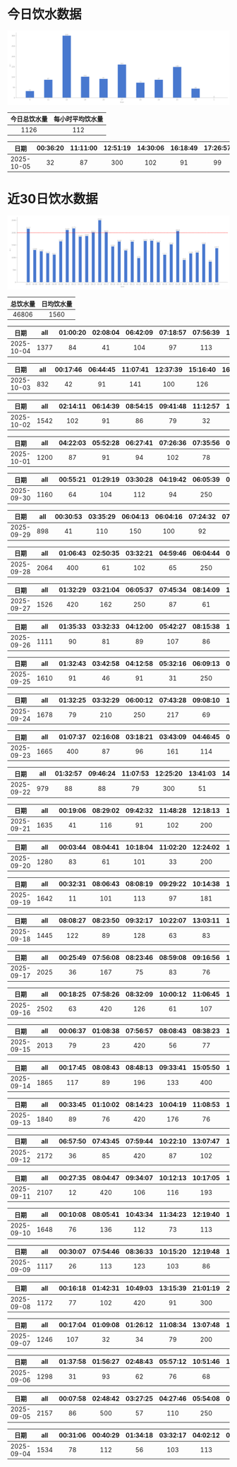 # 今日饮水数据

<div align=center>
<img src="today.png" style="zoom: 100%;" />

| 今日总饮水量 | 每小时平均饮水量 |
| :----: | :----: |
| 1126 | 112 |
</div>

| 日期 | 00:36:20 | 11:11:00 | 12:51:19 | 14:30:06 | 16:18:49 | 17:26:57 | 17:56:42 | 18:49:16 | 19:34:27 | 22:45:59 | 23:48:06 |
| :----: | :----: | :----: | :----: | :----: | :----: | :----: | :----: | :----: | :----: | :----: | :----: |
| 2025-10-05 | 32 | 87 | 300 | 102 | 91 | 99 | 62 | 73 | 87 | 149 | 44 |

# 近30日饮水数据

<div align=center>
<img src="30.png"style="zoom: 100%;" />

| 总饮水量 | 日均饮水量 |
| :----: | :----: |
| 46806 | 1560 |
</div>

| 日期 | all | 01:00:20 | 02:08:04 | 06:42:09 | 07:18:57 | 07:56:39 | 10:33:16 | 12:46:04 | 13:43:40 | 14:55:09 | 16:41:07 | 17:36:47 | 18:46:19 | 20:28:09 | 21:40:00 | 21:55:12 | 22:25:23 |
| :----: | :----: | :----: | :----: | :----: | :----: | :----: | :----: | :----: | :----: | :----: | :----: | :----: | :----: | :----: | :----: | :----: | :----: |
| 2025-10-04 | 1377 | 84 | 41 | 104 | 97 | 113 | 89 | 101 | 92 | 102 | 83 | 31 | 104 | 94 | 82 | 79 | 81 |

| 日期 | all | 00:17:46 | 06:44:45 | 11:07:41 | 12:37:39 | 15:16:40 | 16:49:04 | 17:37:17 | 20:52:08 | 22:46:33 |
| :----: | :----: | :----: | :----: | :----: | :----: | :----: | :----: | :----: | :----: | :----: |
| 2025-10-03 | 832 | 42 | 91 | 141 | 100 | 126 | 78 | 88 | 88 | 78 |

| 日期 | all | 02:14:11 | 06:14:39 | 08:54:15 | 09:41:48 | 11:12:57 | 11:45:02 | 12:40:54 | 13:36:36 | 15:28:06 | 16:51:58 | 17:49:13 | 19:34:35 | 19:56:40 | 20:23:55 | 20:37:14 | 21:15:03 | 21:39:14 | 23:19:52 |
| :----: | :----: | :----: | :----: | :----: | :----: | :----: | :----: | :----: | :----: | :----: | :----: | :----: | :----: | :----: | :----: | :----: | :----: | :----: | :----: |
| 2025-10-02 | 1542 | 102 | 91 | 86 | 79 | 32 | 102 | 107 | 77 | 62 | 86 | 63 | 92 | 88 | 67 | 91 | 88 | 112 | 117 |

| 日期 | all | 04:22:03 | 05:52:28 | 06:27:41 | 07:26:36 | 07:35:56 | 09:06:21 | 10:15:41 | 15:39:21 | 18:27:31 | 21:58:04 | 23:14:25 | 23:25:47 |
| :----: | :----: | :----: | :----: | :----: | :----: | :----: | :----: | :----: | :----: | :----: | :----: | :----: | :----: |
| 2025-10-01 | 1200 | 87 | 91 | 94 | 102 | 78 | 82 | 14 | 81 | 61 | 400 | 87 | 23 |

| 日期 | all | 00:55:21 | 01:29:19 | 03:30:28 | 04:19:42 | 06:05:39 | 06:13:58 | 07:51:50 | 20:28:30 | 21:01:50 | 22:02:11 | 22:43:31 |
| :----: | :----: | :----: | :----: | :----: | :----: | :----: | :----: | :----: | :----: | :----: | :----: | :----: |
| 2025-09-30 | 1160 | 64 | 104 | 112 | 94 | 250 | 104 | 104 | 103 | 98 | 81 | 46 |

| 日期 | all | 00:30:53 | 03:35:29 | 06:04:13 | 06:04:16 | 07:24:32 | 07:45:29 | 08:21:20 | 09:24:18 | 19:52:49 | 22:42:08 | 23:50:25 |
| :----: | :----: | :----: | :----: | :----: | :----: | :----: | :----: | :----: | :----: | :----: | :----: | :----: |
| 2025-09-29 | 898 | 41 | 110 | 150 | 100 | 92 | 34 | 12 | 86 | 108 | 69 | 96 |

| 日期 | all | 01:06:43 | 02:50:35 | 03:32:21 | 04:59:46 | 06:04:44 | 06:44:12 | 07:01:34 | 08:18:02 | 09:11:58 | 12:32:52 | 16:22:40 | 17:41:19 | 18:29:04 | 20:42:40 | 21:00:44 | 23:17:29 | 23:33:38 |
| :----: | :----: | :----: | :----: | :----: | :----: | :----: | :----: | :----: | :----: | :----: | :----: | :----: | :----: | :----: | :----: | :----: | :----: | :----: |
| 2025-09-28 | 2064 | 400 | 61 | 102 | 65 | 250 | 89 | 126 | 63 | 52 | 34 | 102 | 300 | 73 | 88 | 102 | 71 | 86 |

| 日期 | all | 01:32:29 | 03:21:04 | 06:05:37 | 07:45:34 | 08:14:09 | 10:00:31 | 18:21:19 | 20:09:22 | 20:26:22 | 20:50:17 |
| :----: | :----: | :----: | :----: | :----: | :----: | :----: | :----: | :----: | :----: | :----: | :----: |
| 2025-09-27 | 1526 | 420 | 162 | 250 | 87 | 61 | 31 | 300 | 67 | 81 | 67 |

| 日期 | all | 01:35:33 | 03:32:33 | 04:12:00 | 05:42:27 | 08:15:38 | 17:19:02 | 19:32:43 | 20:11:13 | 22:22:45 |
| :----: | :----: | :----: | :----: | :----: | :----: | :----: | :----: | :----: | :----: | :----: |
| 2025-09-26 | 1111 | 90 | 81 | 89 | 107 | 86 | 121 | 91 | 26 | 420 |

| 日期 | all | 01:32:43 | 03:42:58 | 04:12:58 | 05:32:16 | 06:09:13 | 07:33:36 | 08:13:43 | 19:21:02 | 20:12:35 | 20:31:11 | 21:24:41 | 22:35:50 | 23:26:49 |
| :----: | :----: | :----: | :----: | :----: | :----: | :----: | :----: | :----: | :----: | :----: | :----: | :----: | :----: | :----: |
| 2025-09-25 | 1610 | 91 | 46 | 91 | 31 | 250 | 163 | 81 | 300 | 73 | 68 | 96 | 237 | 83 |

| 日期 | all | 01:32:25 | 03:32:29 | 06:00:12 | 07:43:28 | 09:08:10 | 12:30:04 | 16:22:46 | 17:27:30 | 19:25:44 | 20:46:55 | 22:32:32 | 22:43:58 |
| :----: | :----: | :----: | :----: | :----: | :----: | :----: | :----: | :----: | :----: | :----: | :----: | :----: | :----: |
| 2025-09-24 | 1678 | 79 | 210 | 250 | 217 | 69 | 76 | 87 | 91 | 46 | 400 | 76 | 77 |

| 日期 | all | 01:07:37 | 02:16:08 | 03:18:21 | 03:43:09 | 04:46:45 | 07:45:26 | 08:13:24 | 09:00:26 | 13:03:43 | 18:50:24 | 19:11:06 | 20:11:50 | 20:51:54 | 21:53:44 | 22:30:59 |
| :----: | :----: | :----: | :----: | :----: | :----: | :----: | :----: | :----: | :----: | :----: | :----: | :----: | :----: | :----: | :----: | :----: |
| 2025-09-23 | 1665 | 400 | 87 | 96 | 161 | 114 | 81 | 79 | 92 | 81 | 82 | 31 | 61 | 114 | 94 | 92 |

| 日期 | all | 01:32:57 | 09:46:24 | 11:07:53 | 12:25:20 | 13:41:03 | 14:55:52 | 15:16:32 | 16:17:26 | 20:37:10 |
| :----: | :----: | :----: | :----: | :----: | :----: | :----: | :----: | :----: | :----: | :----: |
| 2025-09-22 | 979 | 88 | 88 | 79 | 300 | 51 | 86 | 91 | 82 | 114 |

| 日期 | all | 00:19:06 | 08:29:02 | 09:42:32 | 11:48:28 | 12:18:13 | 13:04:26 | 15:08:53 | 16:11:48 | 17:09:11 | 17:35:02 | 20:24:40 | 20:58:35 | 22:08:08 | 22:16:41 | 22:59:16 |
| :----: | :----: | :----: | :----: | :----: | :----: | :----: | :----: | :----: | :----: | :----: | :----: | :----: | :----: | :----: | :----: | :----: |
| 2025-09-21 | 1635 | 41 | 116 | 91 | 102 | 200 | 99 | 88 | 92 | 91 | 61 | 87 | 72 | 300 | 103 | 92 |

| 日期 | all | 00:03:44 | 08:04:41 | 10:18:04 | 11:02:20 | 12:24:02 | 13:10:02 | 15:16:58 | 19:31:19 | 20:12:19 | 22:29:43 | 23:07:29 |
| :----: | :----: | :----: | :----: | :----: | :----: | :----: | :----: | :----: | :----: | :----: | :----: | :----: |
| 2025-09-20 | 1280 | 83 | 61 | 101 | 33 | 200 | 186 | 62 | 83 | 79 | 300 | 92 |

| 日期 | all | 00:32:31 | 08:06:43 | 08:08:19 | 09:29:22 | 10:14:38 | 11:36:19 | 12:12:55 | 13:09:49 | 14:26:12 | 15:01:53 | 16:01:43 | 17:10:29 | 17:34:39 | 21:11:07 | 21:48:49 | 22:22:29 | 23:50:48 |
| :----: | :----: | :----: | :----: | :----: | :----: | :----: | :----: | :----: | :----: | :----: | :----: | :----: | :----: | :----: | :----: | :----: | :----: | :----: |
| 2025-09-19 | 1642 | 11 | 101 | 113 | 97 | 181 | 78 | 200 | 31 | 79 | 98 | 87 | 81 | 88 | 103 | 117 | 88 | 89 |

| 日期 | all | 08:08:27 | 08:23:50 | 09:32:17 | 10:22:07 | 13:03:11 | 15:09:48 | 15:48:55 | 17:06:39 | 17:24:30 | 19:07:58 | 21:07:55 | 22:23:26 | 22:32:10 | 22:41:37 | 23:52:18 |
| :----: | :----: | :----: | :----: | :----: | :----: | :----: | :----: | :----: | :----: | :----: | :----: | :----: | :----: | :----: | :----: | :----: |
| 2025-09-18 | 1445 | 122 | 89 | 128 | 63 | 83 | 66 | 47 | 88 | 44 | 91 | 300 | 112 | 97 | 84 | 31 |

| 日期 | all | 00:25:49 | 07:56:08 | 08:23:46 | 08:59:08 | 09:16:56 | 10:06:06 | 10:40:39 | 12:18:28 | 13:01:38 | 13:28:33 | 14:08:07 | 14:26:15 | 15:00:59 | 17:05:38 | 18:51:43 | 19:22:32 | 20:29:04 | 21:11:49 | 21:52:52 | 22:48:03 |
| :----: | :----: | :----: | :----: | :----: | :----: | :----: | :----: | :----: | :----: | :----: | :----: | :----: | :----: | :----: | :----: | :----: | :----: | :----: | :----: | :----: | :----: |
| 2025-09-17 | 2025 | 36 | 167 | 75 | 83 | 76 | 33 | 67 | 189 | 102 | 163 | 101 | 66 | 227 | 127 | 86 | 56 | 66 | 119 | 79 | 107 |

| 日期 | all | 00:18:25 | 07:58:26 | 08:32:09 | 10:00:12 | 11:06:45 | 12:36:41 | 13:02:18 | 14:02:43 | 14:57:20 | 15:12:37 | 17:37:47 | 19:13:48 | 21:32:48 | 21:40:54 | 22:21:44 | 23:42:52 |
| :----: | :----: | :----: | :----: | :----: | :----: | :----: | :----: | :----: | :----: | :----: | :----: | :----: | :----: | :----: | :----: | :----: | :----: |
| 2025-09-16 | 2502 | 63 | 420 | 126 | 61 | 107 | 200 | 102 | 104 | 112 | 103 | 45 | 600 | 200 | 103 | 79 | 77 |

| 日期 | all | 00:06:37 | 01:08:38 | 07:56:57 | 08:08:43 | 08:38:23 | 10:04:54 | 11:00:43 | 11:26:46 | 12:40:40 | 13:05:32 | 13:51:29 | 14:45:21 | 15:15:42 | 17:00:01 | 19:37:59 | 20:13:06 | 21:07:33 | 21:57:19 | 22:41:16 | 23:26:37 |
| :----: | :----: | :----: | :----: | :----: | :----: | :----: | :----: | :----: | :----: | :----: | :----: | :----: | :----: | :----: | :----: | :----: | :----: | :----: | :----: | :----: | :----: |
| 2025-09-15 | 2013 | 79 | 23 | 420 | 56 | 77 | 117 | 56 | 44 | 143 | 107 | 91 | 77 | 98 | 89 | 96 | 114 | 100 | 89 | 91 | 46 |

| 日期 | all | 00:17:45 | 08:08:43 | 08:48:13 | 09:33:41 | 15:05:50 | 15:18:49 | 15:46:09 | 16:13:40 | 17:13:12 | 17:41:19 | 19:27:28 | 21:59:53 | 22:38:52 |
| :----: | :----: | :----: | :----: | :----: | :----: | :----: | :----: | :----: | :----: | :----: | :----: | :----: | :----: | :----: |
| 2025-09-14 | 1865 | 117 | 89 | 196 | 133 | 400 | 87 | 116 | 88 | 88 | 46 | 102 | 300 | 103 |

| 日期 | all | 00:33:45 | 01:10:02 | 08:14:23 | 10:04:19 | 11:08:53 | 12:15:59 | 13:05:51 | 13:52:02 | 15:00:06 | 17:04:51 | 20:02:14 | 20:28:30 | 21:10:41 | 22:34:33 | 23:11:45 |
| :----: | :----: | :----: | :----: | :----: | :----: | :----: | :----: | :----: | :----: | :----: | :----: | :----: | :----: | :----: | :----: | :----: |
| 2025-09-13 | 1840 | 89 | 76 | 420 | 176 | 76 | 116 | 77 | 137 | 127 | 89 | 33 | 16 | 200 | 119 | 89 |

| 日期 | all | 06:57:50 | 07:43:45 | 07:59:44 | 10:22:10 | 13:07:47 | 14:05:01 | 15:02:50 | 15:57:52 | 17:07:10 | 17:59:07 | 20:27:31 | 21:51:44 | 21:54:50 | 22:13:51 | 22:39:56 | 23:24:23 |
| :----: | :----: | :----: | :----: | :----: | :----: | :----: | :----: | :----: | :----: | :----: | :----: | :----: | :----: | :----: | :----: | :----: | :----: |
| 2025-09-12 | 2172 | 36 | 85 | 420 | 87 | 102 | 91 | 77 | 78 | 196 | 76 | 22 | 300 | 300 | 82 | 110 | 110 |

| 日期 | all | 00:27:35 | 08:04:47 | 09:34:07 | 10:12:13 | 10:17:05 | 11:17:24 | 12:16:31 | 13:04:17 | 15:15:03 | 16:06:58 | 16:20:03 | 17:01:47 | 19:25:55 | 20:12:52 | 22:07:10 | 22:44:14 |
| :----: | :----: | :----: | :----: | :----: | :----: | :----: | :----: | :----: | :----: | :----: | :----: | :----: | :----: | :----: | :----: | :----: | :----: |
| 2025-09-11 | 2107 | 12 | 420 | 106 | 116 | 193 | 104 | 96 | 89 | 113 | 187 | 89 | 36 | 97 | 46 | 300 | 103 |

| 日期 | all | 00:10:08 | 08:05:41 | 10:43:34 | 11:34:23 | 12:19:40 | 13:08:11 | 14:16:00 | 15:13:27 | 15:56:42 | 17:48:27 | 20:28:43 | 21:17:27 | 21:24:50 | 22:17:44 | 23:15:29 | 23:52:00 |
| :----: | :----: | :----: | :----: | :----: | :----: | :----: | :----: | :----: | :----: | :----: | :----: | :----: | :----: | :----: | :----: | :----: | :----: |
| 2025-09-10 | 1648 | 76 | 136 | 112 | 73 | 113 | 97 | 66 | 83 | 116 | 67 | 77 | 300 | 107 | 116 | 86 | 23 |

| 日期 | all | 00:30:07 | 07:54:46 | 08:36:33 | 10:15:20 | 12:19:48 | 13:10:46 | 16:11:20 | 17:01:13 | 17:34:34 | 22:54:07 | 23:08:50 |
| :----: | :----: | :----: | :----: | :----: | :----: | :----: | :----: | :----: | :----: | :----: | :----: | :----: |
| 2025-09-09 | 1117 | 26 | 113 | 123 | 103 | 86 | 92 | 113 | 33 | 61 | 300 | 67 |

| 日期 | all | 00:16:18 | 01:42:31 | 10:49:03 | 13:15:39 | 21:01:19 | 21:37:05 | 22:51:47 |
| :----: | :----: | :----: | :----: | :----: | :----: | :----: | :----: | :----: |
| 2025-09-08 | 1172 | 77 | 102 | 420 | 91 | 300 | 114 | 68 |

| 日期 | all | 00:17:04 | 01:09:08 | 01:26:12 | 11:08:34 | 13:07:48 | 14:25:22 | 18:20:33 | 19:15:11 | 22:00:21 | 22:34:45 | 23:18:35 |
| :----: | :----: | :----: | :----: | :----: | :----: | :----: | :----: | :----: | :----: | :----: | :----: | :----: |
| 2025-09-07 | 1246 | 107 | 32 | 34 | 79 | 200 | 92 | 87 | 113 | 300 | 113 | 89 |

| 日期 | all | 01:37:58 | 01:56:27 | 02:48:43 | 05:57:12 | 10:51:46 | 11:35:05 | 12:15:22 | 14:41:43 | 14:58:28 | 15:47:31 | 17:05:15 | 17:57:04 | 18:35:40 | 20:04:55 | 22:27:10 | 23:04:46 |
| :----: | :----: | :----: | :----: | :----: | :----: | :----: | :----: | :----: | :----: | :----: | :----: | :----: | :----: | :----: | :----: | :----: | :----: |
| 2025-09-06 | 1298 | 31 | 93 | 62 | 76 | 68 | 69 | 49 | 300 | 77 | 86 | 69 | 23 | 13 | 123 | 67 | 92 |

| 日期 | all | 00:07:58 | 02:48:42 | 03:27:25 | 04:27:46 | 05:54:08 | 07:13:54 | 07:49:59 | 08:15:01 | 09:39:48 | 15:23:44 | 17:06:56 | 18:02:06 | 18:47:55 | 18:48:37 | 19:43:34 | 21:33:38 | 21:46:46 | 22:37:25 | 23:37:42 |
| :----: | :----: | :----: | :----: | :----: | :----: | :----: | :----: | :----: | :----: | :----: | :----: | :----: | :----: | :----: | :----: | :----: | :----: | :----: | :----: | :----: |
| 2025-09-05 | 2157 | 86 | 500 | 57 | 110 | 250 | 122 | 73 | 69 | 34 | 62 | 33 | 67 | 47 | 85 | 121 | 76 | 72 | 107 | 186 |

| 日期 | all | 00:31:06 | 00:40:29 | 01:34:18 | 03:32:17 | 04:02:12 | 05:52:53 | 08:02:08 | 08:13:50 | 09:08:16 | 17:01:06 | 18:56:49 | 19:20:29 | 19:54:04 | 20:52:14 | 22:39:29 |
| :----: | :----: | :----: | :----: | :----: | :----: | :----: | :----: | :----: | :----: | :----: | :----: | :----: | :----: | :----: | :----: | :----: |
| 2025-09-04 | 1534 | 78 | 112 | 56 | 103 | 113 | 250 | 22 | 49 | 63 | 63 | 300 | 97 | 62 | 103 | 63 |

